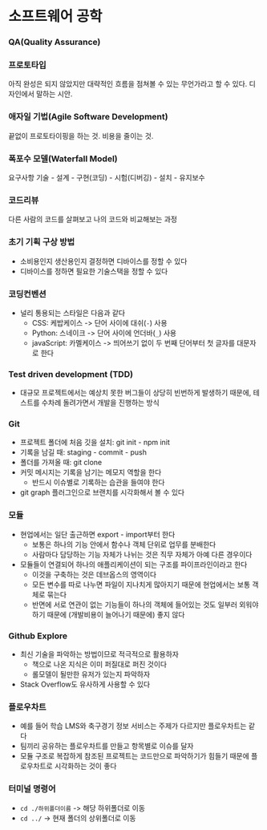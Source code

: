 # 소프트웨어 공학
### QA(Quality Assurance)
### 프로토타입
아직 완성은 되지 않았지만 대략적인 흐름을 점쳐볼 수 있는 무언가라고 할 수 있다. 디자인에서 말하는 시안. 
### 애자일 기법(Agile Software Development)
끝없이 프로토타이핑을 하는 것. 비용을 줄이는 것.
### 폭포수 모델(Waterfall Model)
요구사항 기술 - 설계 - 구현(코딩) - 시험(디버깅) - 설치 - 유지보수
### 코드리뷰
다른 사람의 코드를 살펴보고 나의 코드와 비교해보는 과정
### 초기 기획 구상 방법
- 소비용인지 생산용인지 결정하면 디바이스를 정할 수 있다
- 디바이스를 정하면 필요한 기술스택을 정할 수 있다
### 코딩컨벤션
- 널리 통용되는 스타일은 다음과 같다
  - CSS: 케밥케이스 -> 단어 사이에 대쉬(`-`) 사용
  - Python: 스네이크 -> 단어 사이에 언더바(`_`) 사용
  - javaScript: 카멜케이스 -> 띄어쓰기 없이 두 번째 단어부터 첫 글자를 대문자로 한다

### Test driven development (TDD)
- 대규모 프로젝트에서는 예상치 못한 버그들이 상당히 빈번하게 발생하기 때문에, 테스트를 수차례 돌려가면서 개발을 진행하는 방식


### Git
- 프로젝트 폴더에 처음 깃을 설치: git init - npm init
- 기록을 남길 때: staging - commit - push
- 폴더를 가져올 때: git clone
- 커밋 메시지는 기록을 남기는 메모지 역할을 한다
    - 반드시 이슈별로 기록하는 습관을 들여야 한다
- git graph 플러그인으로 브랜치를 시각화해서 볼 수 있다

### 모듈
- 현업에서는 일단 출근하면 export - import부터 한다
    - 보통은 하나의 기능 안에서 함수나 객체 단위로 업무를 분배한다
    - 사람마다 담당하는 기능 자체가 나뉘는 것은 직무 자체가 아예 다른 경우이다
- 모듈들이 연결되어 하나의 애플리케이션이 되는 구조를 파이프라인이라고 한다
    - 이것을 구축하는 것은 데브옵스의 영역이다
    - 모든 변수를 따로 나누면 파일이 지나치게 많아지기 때문에 현업에서는 보통 객체로 묶는다
    - 반면에 서로 연관이 없는 기능들이 하나의 객체에 들어있는 것도 일부러 외워야 하기 때문에 (개발비용이 늘어나기 때문에) 좋지 않다

### Github Explore
- 최신 기술을 파악하는 방법이므로 적극적으로 활용하자
    - 책으로 나온 지식은 이미 퍼질대로 퍼진 것이다
    - 롤모델이 될만한 유저가 있는지 파악하자
- Stack Overflow도 유사하게 사용할 수 있다

### 플로우차트
- 예를 들어 학습 LMS와 축구경기 정보 서비스는 주제가 다르지만 플로우차트는 같다
- 팀끼리 공유하는 플로우차트를 만들고 항목별로 이슈를 달자
- 모듈 구조로 복잡하게 참조된 프로젝트는 코드만으로 파악하기가 힘들기 때문에 플로우차트로 시각화하는 것이 좋다

### 터미널 명령어
- `cd ./하위폴더이름` -> 해당 하위폴더로 이동
- `cd ../` -> 현재 폴더의 상위폴더로 이동

